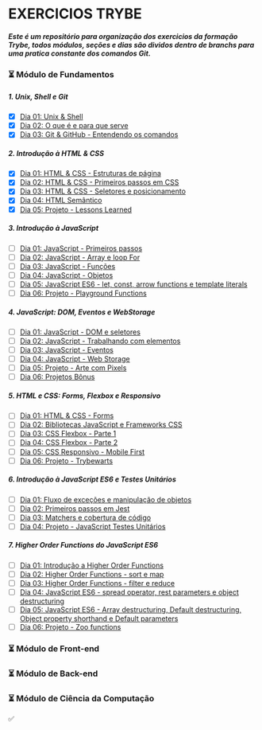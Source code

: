 # EXERCICIOS TRYBE 
##### Este é um repositório para organização dos exercicios da formação Trybe, todos módulos, seções e dias são dividos dentro de branchs para uma pratica constante dos comandos Git.

### :hourglass_flowing_sand: Módulo de Fundamentos

##### 1. Unix, Shell e Git
- [X] [Dia 01: Unix & Shell](https://github.com/hiagoisoppo/trybe_exercicios/tree/fundamentos/1.1)  
- [X] [Dia 02: O que é e para que serve](https://github.com/hiagoisoppo/trybe_exercicios/tree/fundamentos/1.2) 
- [X] [Dia 03: Git & GitHub - Entendendo os comandos](https://github.com/hiagoisoppo/trybe_exercicios/tree/fundamentos/1.3)    
##### 2. Introdução à HTML & CSS 
- [X] [Dia 01: HTML & CSS - Estruturas de página](https://github.com/hiagoisoppo/trybe_exercicios/tree/fundamentos/2.1)  
- [x] [Dia 02: HTML & CSS - Primeiros passos em CSS](https://github.com/hiagoisoppo/trybe_exercicios/tree/fundamentos/2.2)  
- [x] [Dia 03: HTML & CSS - Seletores e posicionamento](https://github.com/hiagoisoppo/trybe_exercicios/tree/fundamentos/2.3)
- [x] [Dia 04: HTML Semântico](https://github.com/hiagoisoppo/trybe_exercicios/tree/fundamentos/2.4)
- [x] [Dia 05: Projeto - Lessons Learned](https://github.com/hiagoisoppo/trybe_exercicios/tree/fundamentos/2.5)   

##### 3. Introdução à JavaScript
- [ ] [Dia 01: JavaScript - Primeiros passos](https://github.com/hiagoisoppo/trybe_exercicios/tree/fundamentos/3.1)
- [ ] [Dia 02: JavaScript - Array e loop For](https://github.com/hiagoisoppo/trybe_exercicios/tree/fundamentos/3.2)   
- [ ] [Dia 03: JavaScript - Funções](https://github.com/hiagoisoppo/trybe_exercicios/tree/fundamentos/3.3)    
- [ ] [Dia 04: JavaScript - Objetos](https://github.com/hiagoisoppo/trybe_exercicios/tree/fundamentos/3.4)    
- [ ] [Dia 05: JavaScript ES6 - let, const, arrow functions e template literals](https://github.com/hiagoisoppo/trybe_exercicios/tree/fundamentos/3.5)
- [ ] [Dia 06: Projeto - Playground Functions](https://github.com/hiagoisoppo/trybe_exercicios/tree/fundamentos/3.6)

##### 4. JavaScript: DOM, Eventos e WebStorage
- [ ] [Dia 01: JavaScript - DOM e seletores](https://github.com/hiagoisoppo/trybe_exercicios/tree/fundamentos/4.1)
- [ ] [Dia 02: JavaScript - Trabalhando com elementos](https://github.com/hiagoisoppo/trybe_exercicios/tree/fundamentos/4.2)    
- [ ] [Dia 03: JavaScript - Eventos](https://github.com/hiagoisoppo/trybe_exercicios/tree/fundamentos/4.3)  
- [ ] [Dia 04: JavaScript - Web Storage](https://github.com/hiagoisoppo/trybe_exercicios/tree/fundamentos/4.4)  
- [ ] [Dia 05: Projeto - Arte com Pixels](https://github.com/hiagoisoppo/trybe_exercicios/tree/fundamentos/4.5) 
- [ ] [Dia 06: Projetos Bônus](https://github.com/hiagoisoppo/trybe_exercicios/tree/fundamentos/4.6)    

##### 5. HTML e CSS: Forms, Flexbox e Responsivo
- [ ] [Dia 01: HTML & CSS - Forms](https://github.com/hiagoisoppo/trybe_exercicios/tree/fundamentos/5.1)  
- [ ] [Dia 02: Bibliotecas JavaScript e Frameworks CSS](https://github.com/hiagoisoppo/trybe_exercicios/tree/fundamentos/5.2) 
- [ ] [Dia 03: CSS Flexbox - Parte 1](https://github.com/hiagoisoppo/trybe_exercicios/tree/fundamentos/5.3)   
- [ ] [Dia 04: CSS Flexbox - Parte 2](https://github.com/hiagoisoppo/trybe_exercicios/tree/fundamentos/5.4)   
- [ ] [Dia 05: CSS Responsivo - Mobile First](https://github.com/hiagoisoppo/trybe_exercicios/tree/fundamentos/5.5)   
- [ ] [Dia 06: Projeto - Trybewarts](https://github.com/hiagoisoppo/trybe_exercicios/tree/fundamentos/5.6)    

##### 6. Introdução à JavaScript ES6 e Testes Unitários
- [ ] [Dia 01: Fluxo de exceções e manipulação de objetos](https://github.com/hiagoisoppo/trybe_exercicios/tree/fundamentos/6.1)   
- [ ] [Dia 02: Primeiros passos em Jest](https://github.com/hiagoisoppo/trybe_exercicios/tree/fundamentos/6.2) 
- [ ] [Dia 03: Matchers e cobertura de código](https://github.com/hiagoisoppo/trybe_exercicios/tree/fundamentos/6.3)   
- [ ] [Dia 04: Projeto - JavaScript Testes Unitários](https://github.com/hiagoisoppo/trybe_exercicios/tree/fundamentos/6.4)    

##### 7. Higher Order Functions do JavaScript ES6
- [ ] [Dia 01: Introdução a Higher Order Functions](https://github.com/hiagoisoppo/trybe_exercicios/tree/fundamentos/7.1)    
- [ ] [Dia 02: Higher Order Functions - sort e map](https://github.com/hiagoisoppo/trybe_exercicios/tree/fundamentos/7.2)    
- [ ] [Dia 03: Higher Order Functions - filter e reduce](https://github.com/hiagoisoppo/trybe_exercicios/tree/fundamentos/7.3)   
- [ ] [Dia 04: JavaScript ES6 - spread operator, rest parameters e object destructuring](https://github.com/hiagoisoppo/trybe_exercicios/tree/fundamentos/7.4)   
- [ ] [Dia 05: JavaScript ES6 - Array destructuring, Default destructuring, Object property shorthand e Default parameters](https://github.com/hiagoisoppo/trybe_exercicios/tree/fundamentos/7.5)    
- [ ] [Dia 06: Projeto - Zoo functions](https://github.com/hiagoisoppo/trybe_exercicios/tree/fundamentos/7.6)    

### :hourglass_flowing_sand: Módulo de Front-end
### :hourglass_flowing_sand: Módulo de Back-end
### :hourglass_flowing_sand: Módulo de Ciência da Computação

:white_check_mark: